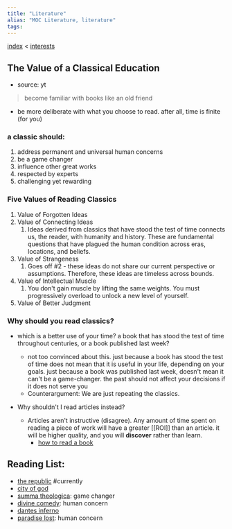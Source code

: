 ```yaml
---
title: "Literature"
alias: "MOC Literature, literature"
tags: 
---
```


[index](_index.md) < [interests](1-interests.md)

## The Value of a Classical Education 
- source: yt
> become familiar with books like an old friend 
- be more deliberate with what you choose to read. after all, time is finite (for you)

### a classic should:
1. address permanent and universal human concerns
2. be a game changer
3. influence other great works
4. respected by experts 
5. challenging yet rewarding

### Five Values of Reading Classics
1. Value of Forgotten Ideas
2. Value of Connecting Ideas
	1. Ideas derived from classics that have stood the test of time connects us, the reader, with humanity and history. These are fundamental questions that have plagued the human condition across eras, locations, and beliefs. 
3. Value of Strangeness
	1. Goes off #2 - these ideas do not share our current perspective or assumptions. Therefore, these ideas are timeless across bounds.
4. Value of Intellectual Muscle
	1. You don't gain muscle by lifting the same weights. You must progressively overload to unlock a new level of yourself.
5. Value of Better Judgment

### Why should you read classics?
- which is a better use of your time? a book that has stood the test of time throughout centuries, or a book published last week?
	- not too convinced about this. just because a book has stood the test of time does not mean that it is useful in your life, depending on your goals. just because a book was published last week, doesn't mean it can't be a game-changer. the past should not affect your decisions if it does not serve you
	- Counterargument: We are just repeating the classics. 

- Why shouldn't I read articles instead?
	- Articles aren't instructive (disagree). Any amount of time spent on reading a piece of work will have a greater [[ROI]] than an article. it will be higher quality, and you will **discover** rather than learn. 
		- [how to read a book](books/how-to-read-a-book.md)


## Reading List:
- [the republic](books/the-republic.md) #currently
- [city of god](city-of-god.md)
- [summa theologica](summa-theologica.md): game changer
- [divine comedy](divine-comedy.md): human concern
- [dantes inferno](dantes-inferno.md)
- [paradise lost](paradise-lost.md): human concern